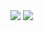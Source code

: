 <image src = "https://github.com/Sanket-Arekar/Submissions_841153_SanketArekar/blob/master/Day%201/JavaComparator.png"/>



<image src = "https://github.com/Sanket-Arekar/Submissions_841153_SanketArekar/blob/master/Day%201/JavaStack.png"/>
